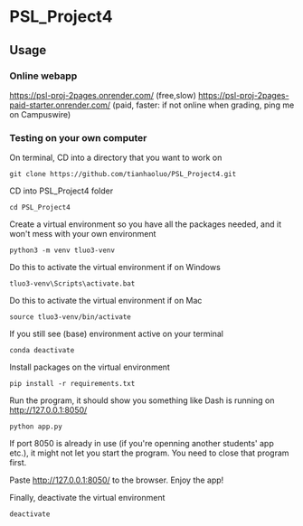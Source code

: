 # PSL_Project4

## Usage

### Online webapp

https://psl-proj-2pages.onrender.com/ (free,slow)
https://psl-proj-2pages-paid-starter.onrender.com/ (paid, faster: if not online when grading, ping me on Campuswire)

### Testing on your own computer

On terminal, CD into a directory that you want to work on

```
git clone https://github.com/tianhaoluo/PSL_Project4.git
```

CD into PSL_Project4 folder
```
cd PSL_Project4
```

Create a virtual environment so you have all the packages needed, and it won't mess with your own environment

```
python3 -m venv tluo3-venv
```

Do this to activate the virtual environment if on Windows
```
tluo3-venv\Scripts\activate.bat
```

Do this to activate the virtual environment if on Mac
```
source tluo3-venv/bin/activate
```

If you still see (base) environment active on your terminal
```
conda deactivate
```

Install packages on the virtual environment
```
pip install -r requirements.txt
```

Run the program, it should show you something like Dash is running on http://127.0.0.1:8050/
```
python app.py
```

If port 8050 is already in use (if you're openning another students' app etc.), it might not let you start the program. You need to close that program first.

Paste http://127.0.0.1:8050/ to the browser. Enjoy the app!

Finally, deactivate the virtual environment

```
deactivate
```


